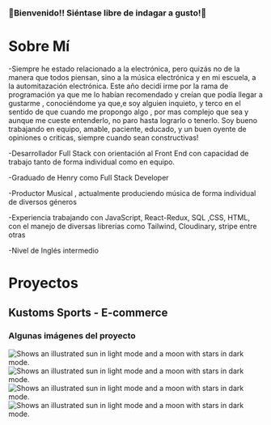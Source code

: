 ### 👋Bienvenido!! Siéntase libre de indagar a gusto!👋

# Sobre Mí
-Siempre he estado relacionado a la electrónica, pero quizás no de la manera que todos piensan, sino a la música electrónica y en mi escuela, a la automitazación electrónica.
 Este año decidí irme por la rama de programación ya que me lo habían recomendado y creían que podía llegar a gustarme , conociéndome ya que,e soy alguien inquieto, y terco en el sentido de que cuando me propongo algo , por mas complejo que sea y aunque me cueste entenderlo, no paro hasta lograrlo o tenerlo.
Soy bueno trabajando en equipo, amable, paciente, educado, y un buen oyente de opiniones o criticas, siempre cuando sean constructivas! 

-Desarrollador Full Stack con orientación al Front End con capacidad de trabajo tanto de forma individual  como en equipo.

-Graduado de Henry como Full Stack Developer

-Productor Musical , actualmente produciendo música de forma individual de diversos géneros 

-Experiencia trabajando con JavaScript, React-Redux, SQL ,CSS, HTML, con el manejo de diversas librerías como Tailwind, Cloudinary, stripe entre otras

-Nivel de Inglés intermedio
# Proyectos

<h2>Kustoms Sports - E-commerce</h2>

<h3>Algunas imágenes del proyecto</h3>
<picture>
 
  <img alt="Shows an illustrated sun in light mode and a moon with stars in dark mode." src="https://user-images.githubusercontent.com/101752050/195197002-83647a49-32eb-42fd-9216-cbcae51dc508.png">
 
</picture>
<picture>
 
  <img alt="Shows an illustrated sun in light mode and a moon with stars in dark mode." src="https://user-images.githubusercontent.com/101752050/195199471-9a34335f-af78-4f1f-80ae-0e4ce4cad8a0.png">
 
</picture>
<picture>
 
  <img alt="Shows an illustrated sun in light mode and a moon with stars in dark mode." src="https://user-images.githubusercontent.com/101752050/195199603-a24b9609-66b8-4886-8248-b6f36947f803.png">
 
</picture>
<picture>
 
  <img alt="Shows an illustrated sun in light mode and a moon with stars in dark mode." src="https://user-images.githubusercontent.com/101752050/195200406-ddcaa584-1cad-416f-b49a-1ea4f4c198bc.png">
 
</picture>










